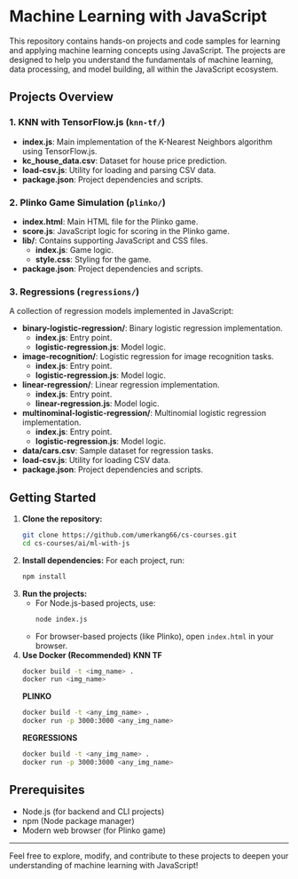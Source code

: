# Machine Learning with JavaScript

This repository contains hands-on projects and code samples for learning and applying machine learning concepts using JavaScript. The projects are designed to help you understand the fundamentals of machine learning, data processing, and model building, all within the JavaScript ecosystem.

## Projects Overview

### 1. KNN with TensorFlow.js (`knn-tf/`)

- **index.js**: Main implementation of the K-Nearest Neighbors algorithm using TensorFlow.js.
- **kc_house_data.csv**: Dataset for house price prediction.
- **load-csv.js**: Utility for loading and parsing CSV data.
- **package.json**: Project dependencies and scripts.

### 2. Plinko Game Simulation (`plinko/`)

- **index.html**: Main HTML file for the Plinko game.
- **score.js**: JavaScript logic for scoring in the Plinko game.
- **lib/**: Contains supporting JavaScript and CSS files.
  - **index.js**: Game logic.
  - **style.css**: Styling for the game.
- **package.json**: Project dependencies and scripts.

### 3. Regressions (`regressions/`)

A collection of regression models implemented in JavaScript:

- **binary-logistic-regression/**: Binary logistic regression implementation.
  - **index.js**: Entry point.
  - **logistic-regression.js**: Model logic.
- **image-recognition/**: Logistic regression for image recognition tasks.
  - **index.js**: Entry point.
  - **logistic-regression.js**: Model logic.
- **linear-regression/**: Linear regression implementation.
  - **index.js**: Entry point.
  - **linear-regression.js**: Model logic.
- **multinominal-logistic-regression/**: Multinomial logistic regression implementation.
  - **index.js**: Entry point.
  - **logistic-regression.js**: Model logic.
- **data/cars.csv**: Sample dataset for regression tasks.
- **load-csv.js**: Utility for loading CSV data.
- **package.json**: Project dependencies and scripts.

## Getting Started

1. **Clone the repository:**
   ```bash
   git clone https://github.com/umerkang66/cs-courses.git
   cd cs-courses/ai/ml-with-js
   ```
2. **Install dependencies:**
   For each project, run:
   ```bash
   npm install
   ```
3. **Run the projects:**
   - For Node.js-based projects, use:
     ```bash
     node index.js
     ```
   - For browser-based projects (like Plinko), open `index.html` in your browser.
4. **Use Docker (Recommended)**
   **KNN TF**
   ```bash
   docker build -t <img_name> .
   docker run <img_name>
   ```
   **PLINKO**
   ```bash
   docker build -t <any_img_name> .
   docker run -p 3000:3000 <any_img_name>
   ```
   **REGRESSIONS**
   ```bash
   docker build -t <any_img_name> .
   docker run -p 3000:3000 <any_img_name>
   ```

## Prerequisites

- Node.js (for backend and CLI projects)
- npm (Node package manager)
- Modern web browser (for Plinko game)

---

Feel free to explore, modify, and contribute to these projects to deepen your understanding of machine learning with JavaScript!
